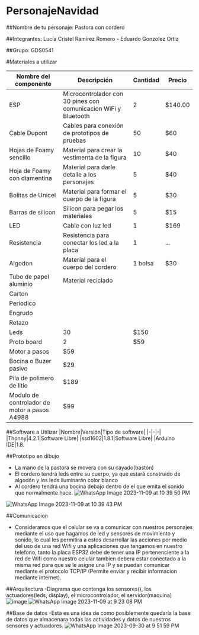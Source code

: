 # PersonajeNavidad
##Nombre de tu personaje: Pastora con cordero

##Integrantes:
Lucía Cristel Ramírez Romero - Eduardo Gonzolez Ortiz

##Grupo:
GDS0541

#Materiales a utilizar

|Nombre del componente|Descripción|Cantidad|Precio|
|-|-|-|-|
|ESP|Microcontrolador con 30 pines con comunicacion WiFi y Bluetooth|2|$140.00|
|Cable Dupont|Cables para conexión de prototipos de pruebas|50|$60|
|Hojas de Foamy sencillo|Material para crear la vestimenta de la figura|10|$40|
|Hoja de Foamy con diamentina|Material para darle detalle a los personajes|5|$40|
|Bolitas de Unicel|Material para formar el cuerpo de la figura|5|$30|
|Barras de silicon|Silicon para pegar los materiales|5|$15|
|LED|Cable con luz led|1|$169|
|Resistencia|Resistencia para conectar los led a la placa|1|...|
|Algodon|Material para el cuerpo del cordero|1 bolsa|$30|
|Tubo de papel aluminio|Material reciclado|
|Carton|
|Periodico|
|Engrudo|
|Retazo|
|Leds|30|$150|
|Proto board|2|$59|
|Motor a pasos|$59|
|Bocina o Buzer pasivo|$29|
|Pila de polimero de litio|$189|
|Modulo de controlador de motor a pasos A4988|$99|


##Software a Utilizar
|Nombre|Versión|Tipo de software|
|-|-|-|
|Thonny|4.2.1|Software Libre|
|ssd1602|1.8.1|Software Libre|
|Arduino IDE|1.8.

##Prototipo en dibujo
- La mano de la pastora se movera con su cayado(bastón)
- El cordero tendrá leds entre su cuerpo, ya que estará construido de algodón y los leds iluminarán color blanco
- Al cordero tendrá una bocina debajo dentro de el que emita el sonido que normalmente hace.
![WhatsApp Image 2023-11-09 at 10 39 50 PM](https://github.com/CristelRR/PersonajeNavidad/assets/135056625/70e3b8c1-769e-4b64-934a-39068e23fab1)

![WhatsApp Image 2023-11-09 at 10 39 43 PM](https://github.com/CristelRR/PersonajeNavidad/assets/135056625/cdb4f6ae-afa1-4e97-890e-fe245225b3e6)


##Comunicacion
- Consideramos que el celular se va a comunicar con nuestros personajes mediante el uso que hagamos de led y sensores de movimiento y sonido, lo cual les permitira a estos desarrollar las acciones por medio del uso de una red Wifi y una aplicaciones que tengamos en nuestro telefono, tanto la placa ESP32 debe de tener una IP pertenenciente a la red de Wifi como nuestro celular tambien debera estar conectado a la misma red para que se le asigne una IP y se puedan comunicar mediante el protocolo TCP/IP (Permite enviar y recibir informacion mediante internet).

  
##Arquitectura
-Diagrama que contenga los sensores(), los actuadores(leds, display), el microcontrolador, el servidor(maquina)
![image](https://github.com/CristelRR/PersonajeNavidad/assets/135056625/91509793-b69e-4186-aa19-4822cb8b30d9)
![WhatsApp Image 2023-11-09 at 9 23 08 PM](https://github.com/CristelRR/PersonajeNavidad/assets/135056625/694b5601-af38-4645-b715-23428e591855)


##Base de datos
-Esta es una idea de como posiblemente quedaría la base de datos que almacenara todas las actividades y datos de nuestros sensores y actuadores.
![WhatsApp Image 2023-09-30 at 9 51 59 PM](https://github.com/CristelRR/PersonajeNavidad/assets/135056625/c8524e83-61db-4316-aad6-dfb8c699593e)

